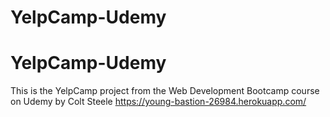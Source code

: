 # YelpCamp-Udemy
# YelpCamp-Udemy
This is the YelpCamp project from the Web Development Bootcamp course on Udemy by Colt Steele
https://young-bastion-26984.herokuapp.com/

